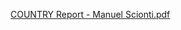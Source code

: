 [COUNTRY Report - Manuel Scionti.pdf](https://github.com/mnlscn/unsupervised_learning_project/files/9064572/COUNTRY.Report.-.Manuel.Scionti.pdf)
